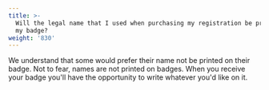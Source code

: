 ```yaml
---
title: >-
  Will the legal name that I used when purchasing my registration be printed on
  my badge?
weight: '830'
---
```

We understand that some would prefer their name not be printed on their badge. Not to fear, names are not printed on badges. When you receive your badge you'll have the opportunity to write whatever you'd like on it.
